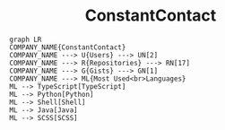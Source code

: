 <h1 align="center">ConstantContact</h1>

```mermaid
graph LR
COMPANY_NAME{ConstantContact}
COMPANY_NAME ---> U{Users} ---> UN[2]
COMPANY_NAME ---> R{Repositories} ---> RN[17]
COMPANY_NAME ---> G{Gists} ---> GN[1]
COMPANY_NAME ---> ML{Most Used<br>Languages}
ML --> TypeScript[TypeScript]
ML --> Python[Python]
ML --> Shell[Shell]
ML --> Java[Java]
ML --> SCSS[SCSS]
```
